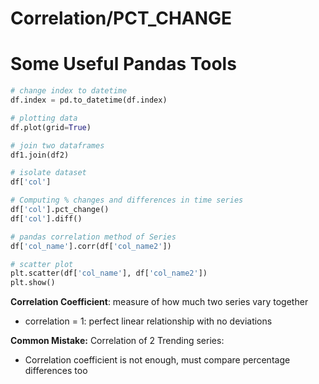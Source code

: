 # Correlation/PCT_CHANGE
# Some Useful Pandas Tools
```python
# change index to datetime
df.index = pd.to_datetime(df.index)

# plotting data
df.plot(grid=True)

# join two dataframes
df1.join(df2)

# isolate dataset
df['col']

# Computing % changes and differences in time series
df['col'].pct_change()
df['col'].diff()

# pandas correlation method of Series
df['col_name'].corr(df['col_name2'])

# scatter plot
plt.scatter(df['col_name'], df['col_name2'])
plt.show()
```

**Correlation Coefficient**: measure of how much two series vary together
- correlation = 1: perfect linear relationship with no deviations

**Common Mistake:** Correlation of 2 Trending series:
- Correlation coefficient is not enough, must compare percentage differences too




















